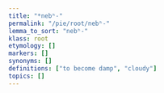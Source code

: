 ```yaml
---
title: "*nebʰ-"
permalink: "/pie/root/nebʰ-"
lemma_to_sort: "nebʰ-"
klass: root
etymology: []
markers: []
synonyms: []
definitions: ["to become damp", "cloudy"]
topics: []
---
```

